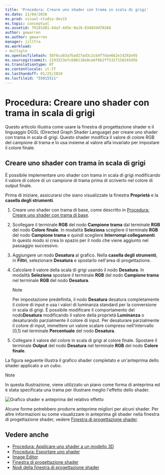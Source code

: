 ```yaml
---
title: 'Procedura: Creare uno shader con trama in scala di grigi'
ms.date: 11/04/2016
ms.prod: visual-studio-dev15
ms.topic: conceptual
ms.assetid: 79181d81-44af-445e-9a18-03483dd70260
author: gewarren
ms.author: gewarren
manager: jillfra
ms.workload:
- multiple
ms.openlocfilehash: 58f6ca03a7bad27ad3c2cb4f7dae662e14292e95
ms.sourcegitcommit: 2193323efc608118e0ce6f6b2ff532f158245d56
ms.translationtype: HT
ms.contentlocale: it-IT
ms.lasthandoff: 01/25/2019
ms.locfileid: "55015511"
---
```

# <a name="how-to-create-a-grayscale-texture-shader"></a>Procedura: Creare uno shader con trama in scala di grigi

Questo articolo illustra come usare la finestra di progettazione shader e il linguaggio DGSL (Directed Graph Shader Language) per creare uno shader con trama in scala di grigi. Questo shader modifica il valore di colore RGB del campione di trama e lo usa insieme al valore alfa invariato per impostare il colore finale.

## <a name="create-a-grayscale-texture-shader"></a>Creare uno shader con trama in scala di grigi

È possibile implementare uno shader con trama in scala di grigi modificando il valore di colore di un campione di trama prima di scriverlo nel colore di output finale.

Prima di iniziare, assicurarsi che siano visualizzate la finestra **Proprietà** e la **casella degli strumenti**.

1.  Creare uno shader con trama di base, come descritto in [Procedura: Creare uno shader con trama di base](../designers/how-to-create-a-basic-texture-shader.md).

2.  Scollegare il terminale **RGB** del nodo **Campione trama** dal terminale **RGB** del nodo **Colore finale**. In modalità **Seleziona** scegliere il terminale **RGB** del nodo **Campione trama** e quindi scegliere **Interrompi collegamenti**. In questo modo si crea lo spazio per il nodo che viene aggiunto nel passaggio successivo.

3.  Aggiungere un nodo **Desatura** al grafico. Nella **casella degli strumenti**, in **Filtri**, selezionare **Desatura** e spostarlo nell'area di progettazione.

4.  Calcolare il valore della scala di grigi usando il nodo **Desatura**. In modalità **Seleziona** spostare il terminale **RGB** del nodo **Campione trama** nel terminale **RGB** del nodo **Desatura**.

    > [!NOTE]
    > Per impostazione predefinita, il nodo **Desatura** desatura completamente il colore di input e usa i valori di luminanza standard per la conversione in scala di grigi. È possibile modificare il comportamento del nodo**Desatura** modificando il valore della proprietà **Luminanza** o desaturando parzialmente il colore di input. Per desaturare parzialmente il colore di input, immettere un valore scalare compreso nell'intervallo [0,1) nel terminale **Percentuale**  del nodo **Desatura**.

5.  Collegare il valore del colore in scala di grigi al colore finale. Spostare il terminale **Output** del nodo **Desatura** nel terminale **RGB** del nodo **Colore finale**.

La figura seguente illustra il grafico shader completato e un'anteprima dello shader applicato a un cubo.

> [!NOTE]
> In questa illustrazione, viene utilizzato un piano come forma di anteprima ed è stata specificata una trama per illustrare meglio l'effetto dello shader.

![Grafico shader e anteprima del relativo effetto](../designers/media/digit-grayscale-effect.png)

Alcune forme potrebbero produrre anteprime migliori per alcuni shader. Per altre informazioni su come visualizzare in anteprima gli shader nella finestra di progettazione shader, vedere [Finestra di progettazione shader](../designers/shader-designer.md).

## <a name="see-also"></a>Vedere anche

- [Procedura: Applicare uno shader a un modello 3D](../designers/how-to-apply-a-shader-to-a-3-d-model.md)
- [Procedura: Esportare uno shader](../designers/how-to-export-a-shader.md)
- [Image Editor](../designers/image-editor.md)
- [Finestra di progettazione shader](../designers/shader-designer.md)
- [Nodi della finestra di progettazione shader](../designers/shader-designer-nodes.md)
